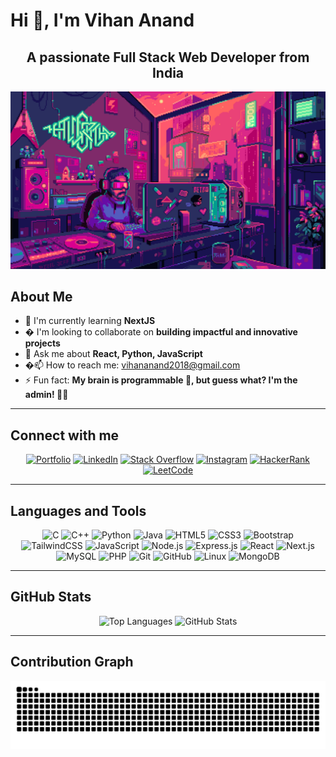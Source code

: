 # Hi 👋, I'm Vihan Anand

<div align="center">

## A passionate Full Stack Web Developer from India

![Demo GIF](img.gif)

</div>

## About Me

- 🌱 I'm currently learning **NextJS**
- � I'm looking to collaborate on **building impactful and innovative projects**
- 💬 Ask me about **React, Python, JavaScript**
- �📫 How to reach me: [vihananand2018@gmail.com](mailto:vihananand2018@gmail.com)
- ⚡ Fun fact: **My brain is programmable 🧠, but guess what? I'm the admin! 👩‍💻**

---

## Connect with me

<div align="center">

[![Portfolio](https://img.shields.io/badge/Portfolio-FF5722?style=for-the-badge&logo=todoist&logoColor=white)](https://personal-portfolio-hazel-five-23.vercel.app/)
[![LinkedIn](https://img.shields.io/badge/LinkedIn-0077B5?style=for-the-badge&logo=linkedin&logoColor=white)](https://linkedin.com/in/vihan-anand-5bb36a282)
[![Stack Overflow](https://img.shields.io/badge/Stack_Overflow-FE7A16?style=for-the-badge&logo=stack-overflow&logoColor=white)](https://stackoverflow.com/users/23030521)
[![Instagram](https://img.shields.io/badge/Instagram-E4405F?style=for-the-badge&logo=instagram&logoColor=white)](https://instagram.com/__._.vihan._._)
[![HackerRank](https://img.shields.io/badge/-Hackerrank-2EC866?style=for-the-badge&logo=HackerRank&logoColor=white)](https://www.hackerrank.com/vihananand2018)
[![LeetCode](https://img.shields.io/badge/LeetCode-000000?style=for-the-badge&logo=LeetCode&logoColor=#d16c06)](https://www.leetcode.com/vihan2004)

</div>

---

## Languages and Tools

<div align="center">

![C](https://img.shields.io/badge/C-00599C?style=for-the-badge&logo=c&logoColor=white)
![C++](https://img.shields.io/badge/C%2B%2B-00599C?style=for-the-badge&logo=c%2B%2B&logoColor=white)
![Python](https://img.shields.io/badge/Python-FFD43B?style=for-the-badge&logo=python&logoColor=darkgreen)
![Java](https://img.shields.io/badge/Java-ED8B00?style=for-the-badge&logo=java&logoColor=white)
![HTML5](https://img.shields.io/badge/HTML5-E34F26?style=for-the-badge&logo=html5&logoColor=white)
![CSS3](https://img.shields.io/badge/CSS3-1572B6?style=for-the-badge&logo=css3&logoColor=white)
![Bootstrap](https://img.shields.io/badge/Bootstrap-563D7C?style=for-the-badge&logo=bootstrap&logoColor=white)
![TailwindCSS](https://img.shields.io/badge/Tailwind_CSS-38B2AC?style=for-the-badge&logo=tailwind-css&logoColor=white)
![JavaScript](https://img.shields.io/badge/JavaScript-323330?style=for-the-badge&logo=javascript&logoColor=F7DF1E)
![Node.js](https://img.shields.io/badge/Node.js-339933?style=for-the-badge&logo=nodedotjs&logoColor=white)
![Express.js](https://img.shields.io/badge/Express.js-000000?style=for-the-badge&logo=express&logoColor=white)
![React](https://img.shields.io/badge/React-20232A?style=for-the-badge&logo=react&logoColor=61DAFB)
![Next.js](https://img.shields.io/badge/Next.js-000000?style=for-the-badge&logo=nextdotjs&logoColor=white)
![MySQL](https://img.shields.io/badge/MySQL-005C84?style=for-the-badge&logo=mysql&logoColor=white)
![PHP](https://img.shields.io/badge/PHP-777BB4?style=for-the-badge&logo=php&logoColor=white)
![Git](https://img.shields.io/badge/GIT-E44C30?style=for-the-badge&logo=git&logoColor=white)
![GitHub](https://img.shields.io/badge/GitHub-100000?style=for-the-badge&logo=github&logoColor=white)
![Linux](https://img.shields.io/badge/Linux-FCC624?style=for-the-badge&logo=linux&logoColor=black)
![MongoDB](https://img.shields.io/badge/MongoDB-47A248?style=for-the-badge&logo=mongodb&logoColor=white)

</div>

---

## GitHub Stats

<div align="center">

<img src="https://github-readme-stats.vercel.app/api/top-langs?username=Vihananand&show_icons=true&locale=en&layout=compact&theme=dracula&card_width=445&langs_count=8" height="200" alt="Top Languages" />
<img src="https://github-readme-stats.vercel.app/api?username=Vihananand&show_icons=true&locale=en&theme=dracula&hide_border=false" height="200" alt="GitHub Stats" />

</div>

---

## Contribution Graph

<div align="center">

![Snake animation](https://raw.githubusercontent.com/Vihananand/Vihananand/output/snake.svg)

</div>
